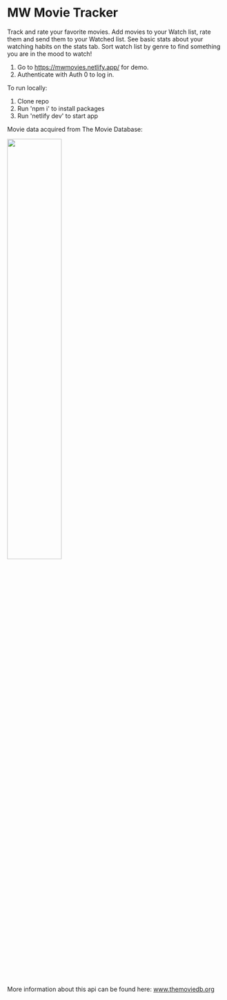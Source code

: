 # MW Movie Tracker
Track and rate your favorite movies.
Add movies to your Watch list, rate them and send them to your Watched list. 
See basic stats about your watching habits on the stats tab.
Sort watch list by genre to find something you are in the mood to watch!
1. Go to https://mwmovies.netlify.app/ for demo. 
2. Authenticate with Auth 0 to log in. 

To run locally:
1. Clone repo
2. Run 'npm i' to install packages
3. Run 'netlify dev' to start app

Movie data acquired from The Movie Database:

<img src="https://www.themoviedb.org/assets/2/v4/logos/v2/blue_long_2-9665a76b1ae401a510ec1e0ca40ddcb3b0cfe45f1d51b77a308fea0845885648.svg" width=50% height=50%>

More information about this api can be found here: www.themoviedb.org

